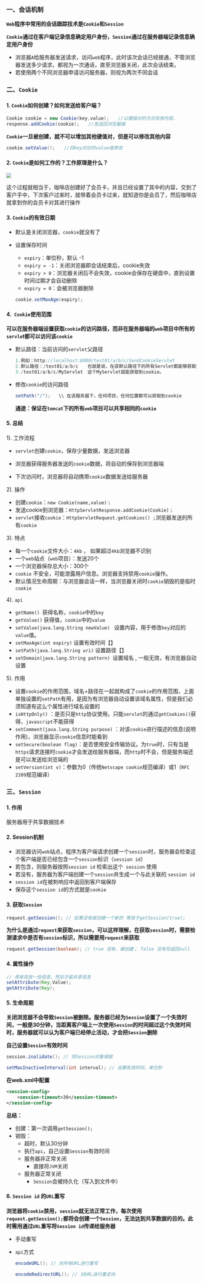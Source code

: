 ### 一、会话机制

**`Web`程序中常用的会话跟踪技术是`Cookie`和`Session`**

**`Cookie`通过在客户端记录信息确定用户身份，`Session`通过在服务器端记录信息确定用户身份**

- 浏览器`A`给服务器发送请求，访问`web`程序，此时该次会话已经接通，不管浏览器发送多少请求，都视为一次通话，直至浏览器关闭，此次会话结束。
- 若使用两个不同浏览器申请访问服务器，则视为两次不同会话

### 二、`Cookie`

#### 1. `Cookie`如何创建？如何发送给客户端？

```java
Cookie cookie = new Cookie(key,value);　　//以键值对的方式存放内容，
response.addCookie(cookie);　　//发送回浏览器端
```

**`Cookie`一旦被创建，就不可以增加其他键值对，但是可以修改其他内容**

```java
cookie.setValue();　　//将key对应的value值修改
```

#### 2. `Cookie`是如何工作的？工作原理是什么？

<img src="C:\Users\HUANGYUE\Documents\GitHub\JavaWeb\Servlet\picture\010.png" style="zoom:80%;" />

这个过程就相当于，咖啡店创建好了会员卡，并且已经设置了其中的内容，交到了客户手中，下次客户过来时，就带着会员卡过来，就知道你是会员了，然后咖啡店就拿到你的会员卡对其进行操作

#### 3. `Cookie`的有效日期

- 默认是关闭浏览器，`cookie`就没有了

- 设置保存时间

    - `expiry`：单位秒，默认 -1
    - `expiry = -1`：关闭浏览器即会话结束后，cookie失效
    - `expiry > 0`：浏览器关闭后不会失效，cookie会保存在硬盘中，直到设置时间过期才会自动删除
    - `expiry = 0`：会被浏览器删除

    ```java
    cookie.setMaxAge(expiry);
    ```

#### 4.` Cookie`使用范围

**可以在服务器端设置获取`cookie`的访问路径，而非在服务器端的`web`项目中所有的`servle`t都可以访问该`cookie`**

- 默认路径：当前访问的`servlet`父路径

    ```java
    1.例如：http://localhost:8080/test01/a/b/c/SendCookieServlet
    2.默认路径：/test01/a/b/c　　也就是说，在该默认路径下的所有Servlet都能够获取到cookie
    3./test01/a/b/c/MyServlet　这个MyServlet就能获取到cookie。
    ```

- 修改`cookie`的访问路径

    ```java
    setPath("/");	\\ 在该服务器下，任何项目，任何位置都可以获取到cookie
    ```

    **通途：保证在`tomcat`下的所有`web`项目可以共享相同的`cookie`**

#### 5. 总结

1). 工作流程

- `servlet`创建`cookie`，保存少量数据，发送浏览器

- 浏览器获得服务器发送的`cookie`数据，将自动的保存到浏览器端

- 下次访问时，浏览器将自动携带`cookie`数据发送给服务器

2). 操作

- 创建`cookie`：`new Cookie(name,value)；`
- 发送cookie到浏览器：`HttpServletResponse.addCookie(Cookie)；`
- `servlet`接收`cookie`：`HttpServletRequest.getCookies() ;`浏览器发送的所有`cookie`

3). 特点

-  每一个`cookie`文件大小：`4kb` ， 如果超过`4kb`浏览器不识别
-  一个`web`站点（`web`项目）：发送20个
- 一个浏览器保存总大小：300个
- `cookie` 不安全，可能泄露用户信息。浏览器支持禁用`cookie`操作。
- 默认情况生命周期：与浏览器会话一样，当浏览器关闭时`cookie`销毁的是临时`cookie`

4). `api`

- `getName() `获得名称，`cookie`中的`key`
- `getValue()` 获得值，`cookie`中的`value`
- `setValue(java.lang.String newValue) ` 设置内容，用于修改`key`对应的`value`值。
- `setMaxAge(int expiry)` 设置有效时间【】
- `setPath(java.lang.String uri)`  设置路径【】　　
- `setDomain(java.lang.String pattern) `设置域名 , 一般无效，有浏览器自动设置

5). 作用

- 设置`cookie`的作用范围，域名+路径在一起就构成了`cookie`的作用范围，上面单独设置的`setPath`有用，是因为有浏览器自动设置该域名属性，但是我们必须知道有这么个属性进行域名设置的
- `isHttpOnly()` ：是否只是`http`协议使用。只能`servlet`的通过`getCookies()`获得，`javascript`不能获得
- `setComment(java.lang.String purpose)` ：对该`cookie`进行描述的信息(说明作用)，浏览器显示`cookie`信息时能看到
- `setSecure(boolean flag)`：是否使用安全传输协议。为`true`时，只有当是`https`请求连接时`cookie`才会发送给服务器端，而`http`时不会，但是服务端还是可以发送给浏览端的
- `setVersion(int v)`：参数为0（传统`Netscape cookie`规范编译）或1（`RFC 2109`规范编译）

### 三、`Session`

#### 1. 作用

服务器用于共享数据技术

#### 2. Session机制

- 浏览器访问`web`站点，程序为客户端请求创建一个`session`时，服务器会检查这个客户端是否已经包含一个`session`标识（`session id`）
- 若包含，则服务器按照`session id` 检索出这个` session` 使用
- 若没有，服务器为客户端创建一个`session`并生成一个与此关联的 `session id`
- `session id`在被刺响应中返回到客户端保存
- 保存这个`session id`的方式就是`cookie`

#### 3. 获取`Session`

```java
request.getSession(); // 如果没有就创建一个新的 等效于getSession(true);
```

**为什么是通过`request`来获取`session`，可以这样理解，在获取`session`时，需要检测请求中是否有`session`标识，所以需要用`request`来获取**

```java
request.getSession(boolean); // true 没有，被创建； false 没有将返回null
```

#### 4. 属性操作

````java
// 用来存放一些信息，然后才能共享信息
setAttribute(Key,Value);
getAttribute(Key);
````

#### 5. 生命周期

**关闭浏览器不会导致`Session`被删除。服务器已经为`Session`设置了一个失效时间，一般是30分钟，当距离客户端上一次使用`Session`的时间超过这个失效时间时，服务器就可以认为客户端已经停止活动，才会把`Session`删除**

**自己设置`Session`有效时间**

````java
session.inalidate(); // 将Session对象销毁
````

```java
setMaxInactiveInterval(int interval); // 设置有效时间，单位秒
```

**在web.xml中配置**

```xml
<session-config>
	<session-timeout>30</session-timeout>
</session-config>
```

**总结：**

- 创建：第一次调用`getSession();`
- 销毁：
    - 超时，默认30分钟
    - 执行`api`，自己设置`Session`有效时间
    - 服务器非正常关闭
        - 直接将`JVM`关闭
    - 服务器正常关闭
        - `Session`会被持久化（写入到文件中）

#### 6. `Session id` 的`URL`重写

**浏览器将`cookie`禁用，`session`就无法正常工作，每次使用`request.getSession();`都将会创建一个`Session`，无法达到共享数据的目的。此时需用通过`URL`重写将`Session id`传递给服务器**

- 手动重写

- `api`方式

    ```java
    encodeURL(); // 对所有URL进行重写
    ```

    ```java
    encodeRedirectURL(); // 对URL进行重定向
    ```

    

